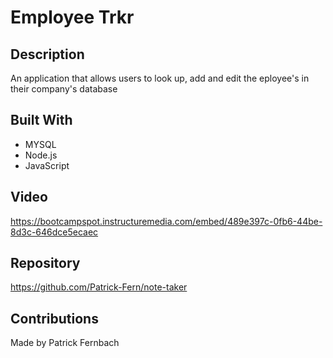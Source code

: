 # Employee Trkr 

## Description
An application that allows users to look up, add and edit the eployee's in their company's database

## Built With
* MYSQL
* Node.js
* JavaScript


## Video 
https://bootcampspot.instructuremedia.com/embed/489e397c-0fb6-44be-8d3c-646dce5ecaec 

## Repository 
https://github.com/Patrick-Fern/note-taker



## Contributions
Made by Patrick Fernbach